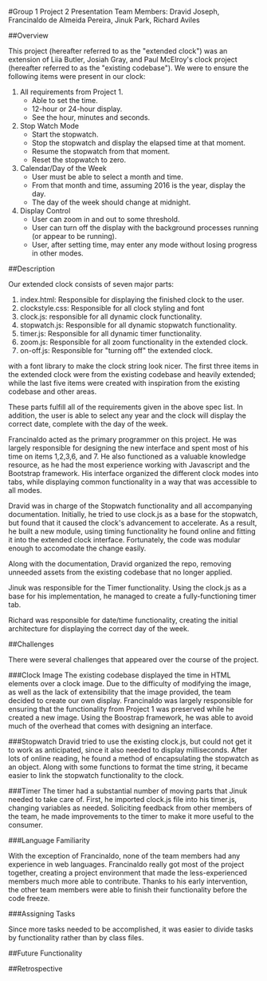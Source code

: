 #Group 1 Project 2 Presentation
Team Members: Dravid Joseph, Francinaldo de Almeida Pereira, Jinuk Park, Richard Aviles

##Overview

This project (hereafter referred to as the "extended clock") was an extension of Liia Butler, Josiah Gray, and Paul McElroy's clock project (hereafter referred to as the "existing codebase").  We were to ensure the following items were present in our clock:

1. All requirements from Project 1.
	* Able to set the time.
	* 12-hour or 24-hour display.
	* See the hour, minutes and seconds.
2. Stop Watch Mode
	* Start the stopwatch.
	* Stop the stopwatch and display the elapsed time at that moment.
	* Resume the stopwatch from that moment.
	* Reset the stopwatch to zero.
3. Calendar/Day of the Week
	* User must be able to select a month and time.
	* From that month and time, assuming 2016 is the year, display the day.
	* The day of the week should change at midnight.
4. Display Control
	* User can zoom in and out to some threshold.
	* User can turn off the display with the background processes running (or appear to be running).
	* User, after setting time, may enter any mode without losing progress in other modes.
		
##Description

Our extended clock consists of seven major parts:

1. index.html: Responsible for displaying the finished clock to the user.
2. clockstyle.css: Responsible for all clock styling and font
3. clock.js: responsible for all dynamic clock functionality.
4. stopwatch.js: Responsible for all dynamic stopwatch functionality.
5. timer.js: Responsible for all dynamic timer functionality.
6. zoom.js: Responsible for all zoom functionality in the extended clock.
7. on-off.js: Responsible for "turning off" the extended clock.

with a font library to make the clock string look nicer.  The first three items in the extended clock were from the existing codebase and heavily extended; while the last five items were created with inspiration from the existing codebase and other areas.

These parts fulfill all of the requirements given in the above spec list.  In addition, the user is able to select any year and the clock will display the correct date, complete with the day of the week.

Francinaldo acted as the primary programmer on this project.  He was largely responsible for designing the new interface and spent most of his time on items 1,2,3,6, and 7.  He also functioned as a valuable knowledge resource, as he had the most experience working with Javascript and the Bootstrap framework.  His interface organized the different clock modes into tabs, while displaying common functionality in a way that was accessible to all modes.  

Dravid was in charge of the Stopwatch functionality and all accompanying documentation.  Initially, he tried to use clock.js as a base for the stopwatch, but found that it caused the clock's advancement to accelerate.  As a result, he built a new module, using timing functionality he found online and fitting it into the extended clock interface.  Fortunately, the code was modular enough to accomodate the change easily.

Along with the documentation, Dravid organized the repo, removing unneeded assets from the existing codebase that no longer applied.

Jinuk was responsible for the Timer functionality.  Using the clock.js as a base for his implementation, he managed to create a fully-functioning timer tab.

Richard was responsible for date/time functionality, creating the initial architecture for displaying the correct day of the week.       

##Challenges

There were several challenges that appeared over the course of the project.

###Clock Image
The existing codebase displayed the time in HTML elements over a clock image.  Due to the difficulty of modifying the image, as well as the lack of extensibility that the image provided, the team decided to create our own display. Francinaldo was largely responsible for ensuring that the functionality from Project 1 was preserved while he created a new image.  Using the Boostrap framework, he was able to avoid much of the overhead that comes with designing an interface.

###Stopwatch
Dravid tried to use the existing clock.js, but could not get it to work as anticipated, since it also needed to display milliseconds.  After lots of online reading, he found a method of encapsulating the stopwatch as an object.  Along with some functions to format the time string, it became easier to link the stopwatch functionality to the clock.

###Timer
The timer had a substantial number of moving parts that Jinuk needed to take care of.  First, he imported clock.js file into his timer.js, changing variables as needed.  Soliciting feedback from other members of the team, he made improvements to the timer to make it more useful to the consumer.

###Language Familiarity 

With the exception of Francinaldo, none of the team members had any experience in web languages.  Francinaldo really got most of the project together, creating a project environment that made the less-experienced members much more able to contribute.  Thanks to his early intervention, the other team members were able to finish their functionality before the code freeze.

###Assigning Tasks

Since more tasks needed to be accomplished, it was easier to divide tasks by functionality rather than by class files.

   

##Future Functionality

##Retrospective